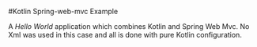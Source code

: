 #Kotlin Spring-web-mvc Example

A _Hello World_ application which combines Kotlin and Spring Web Mvc. No Xml was used in this case and all is done with pure Kotlin configuration.
